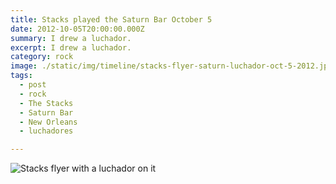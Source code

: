 ```yaml
---
title: Stacks played the Saturn Bar October 5
date: 2012-10-05T20:00:00.000Z
summary: I drew a luchador.
excerpt: I drew a luchador.
category: rock
image: ./static/img/timeline/stacks-flyer-saturn-luchador-oct-5-2012.jpg
tags:
  - post
  - rock
  - The Stacks
  - Saturn Bar
  - New Orleans
  - luchadores

---
```


![Stacks flyer with a luchador on it](/static/img/rock/stacks-flyer-saturn-luchador-oct-5-2012.jpg "Stacks flyer with a luchador on it")